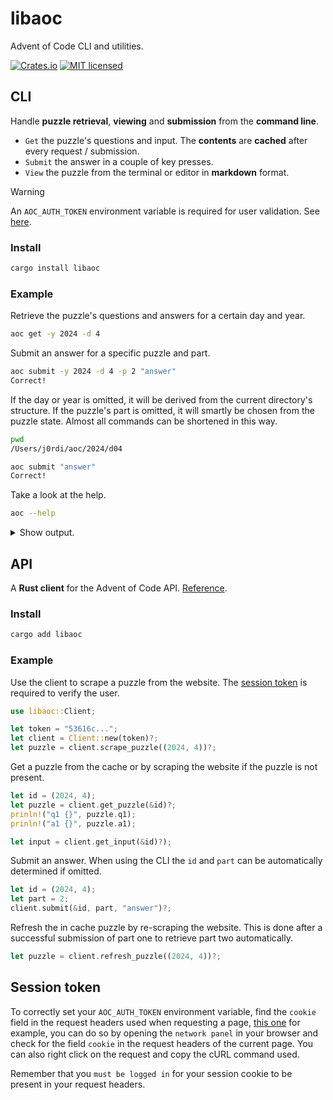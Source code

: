 # libaoc

Advent of Code CLI and utilities.

[![Crates.io][crates-badge]][crates-url]
[![MIT licensed][mit-badge]][mit-url]

[crates-badge]: https://img.shields.io/crates/v/libaoc.svg
[crates-url]: https://crates.io/crates/libaoc
[mit-badge]: https://img.shields.io/badge/license-MIT-blue.svg
[mit-url]: https://github.com/jocades/libaoc/blob/main/LICENSE

## CLI

Handle **puzzle retrieval**, **viewing** and **submission** from the **command line**.

- `Get` the puzzle's questions and input. The **contents** are **cached** after every request / submission.
- `Submit` the answer in a couple of key presses.
- `View` the puzzle from the terminal or editor in **markdown** format.

> [!WARNING]
> An `AOC_AUTH_TOKEN` environment variable is required for user validation. See [here](#session-token).

### Install

```sh
cargo install libaoc
```

### Example

Retrieve the puzzle's questions and answers for a certain day and year.

```sh
aoc get -y 2024 -d 4
```

Submit an answer for a specific puzzle and part.

```sh
aoc submit -y 2024 -d 4 -p 2 "answer"
Correct!
```

If the day or year is omitted, it will be derived from the current directory's
structure. If the puzzle's part is omitted, it will smartly be chosen from the
puzzle state. Almost all commands can be shortened in this way.

```sh
pwd
/Users/j0rdi/aoc/2024/d04

aoc submit "answer"
Correct!
```

Take a look at the help.

```sh
aoc --help
```

<details>
<summary>Show output.</summary>

```sh
Usage: aoc [OPTIONS] <COMMAND>

Commands:
  get
  submit
  view
  help    Print this message or the help of the given subcommand(s)

Options:
  -v, --verbose
  -h, --help     Print help
  -V, --version  Print version
```

</details>

## API

A **Rust client** for the Advent of Code API. [Reference](https://docs.rs/libaoc).

### Install

```sh
cargo add libaoc
```

### Example

Use the client to scrape a puzzle from the website. The [session token](#session-token) is
required to verify the user.

```rs
use libaoc::Client;

let token = "53616c...";
let client = Client::new(token)?;
let puzzle = client.scrape_puzzle((2024, 4))?;
```

Get a puzzle from the cache or by scraping the website if the puzzle is not present.

```rs
let id = (2024, 4);
let puzzle = client.get_puzzle(&id)?;
prinln!("q1 {}", puzzle.q1);
prinln!("a1 {}", puzzle.a1);

let input = client.get_input(&id)?);
```

Submit an answer. When using the CLI the `id` and `part` can be automatically
determined if omitted.

```rs
let id = (2024, 4);
let part = 2;
client.submit(&id, part, "answer")?;
```

Refresh the in cache puzzle by re-scraping the website. This is done after a
successful submission of part one to retrieve part two automatically.

```rs
let puzzle = client.refresh_puzzle((2024, 4))?;
```

## Session token

To correctly set your `AOC_AUTH_TOKEN` environment variable, find the `cookie`
field in the request headers used when requesting a page, [this one](https://adventofcode.com/2015/day/1)
for example, you can do so by opening the `network panel` in your browser and
check for the field `cookie` in the request headers of the current page. You
can also right click on the request and copy the cURL command used.

Remember that you `must be logged in` for your session cookie to be present in your request headers.
